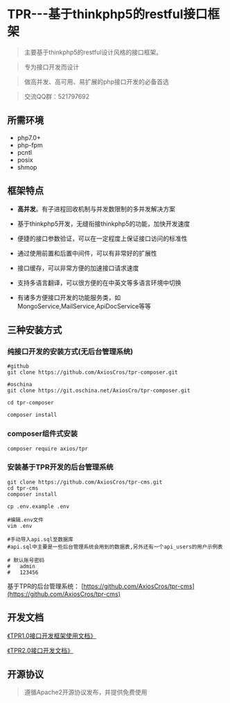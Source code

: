 # TPR---基于thinkphp5的restful接口框架

> 主要基于thinkphp5的restful设计风格的接口框架。

> 专为接口开发而设计

> 做高并发、高可用、易扩展的php接口开发的必备首选 

> 交流QQ群：521797692

## 所需环境
* php7.0+ 
* php-fpm 
* pcntl 
* posix 
* shmop

## 框架特点
* **高并发**。有子进程回收机制与并发数限制的多并发解决方案

* 基于thinkphp5开发，无缝衔接thinkphp5的功能，加快开发速度

* 便捷的接口参数验证，可以在一定程度上保证接口访问的标准性

* 通过使用前置和后置中间件，可以有非常好的扩展性

* 接口缓存，可以非常方便的加速接口请求速度

* 支持多语言翻译，可以很方便的在中英文等多语言环境中切换

* 有诸多方便接口开发的功能服务类，如MongoService,MailService,ApiDocService等等

## 三种安装方式

### 纯接口开发的安装方式(无后台管理系统)
``` shell
#github
git clone https://github.com/AxiosCros/tpr-composer.git

#oschina
git clone https://git.oschina.net/AxiosCro/tpr-composer.git

cd tpr-composer 

composer install

```

### composer组件式安装
``` shell
composer require axios/tpr
```

### 安装基于TPR开发的后台管理系统
``` shell
git clone https://github.com/AxiosCros/tpr-cms.git
cd tpr-cms
composer install

cp .env.example .env

#编辑.env文件
vim .env

#手动导入api.sql至数据库
#api.sql中主要是一些后台管理系统会用到的数据表,另外还有一个api_users的用户示例表

# 默认账号密码
#   admin
#   123456

```
基于TPR的后台管理系统： 
[https://github.com/AxiosCros/tpr-cms](https://github.com/AxiosCros/tpr-cms)

## 开发文档
[《TPR1.0接口开发框架使用文档》](http://www.kancloud.cn/axios/tpr)

[《TPR2.0接口开发文档》](http://www.kancloud.cn/axios/tpr2)

## 开源协议
> 遵循Apache2开源协议发布，并提供免费使用